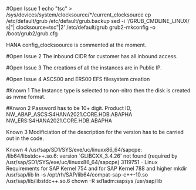 #Open Issue 1
echo "tsc" > /sys/devices/system/clocksource/*/current_clocksource
cp /etc/default/grub /etc/default/grub.backup
sed -i '/GRUB_CMDLINE_LINUX/ s|"| clocksource=tsc"|2' /etc/default/grub
grub2-mkconfig -o /boot/grub2/grub.cfg

HANA config_clocksoource is commented at the moment.

#Open Issue 2
The inbound CIDR for customer has all inbound access.

#Open Issue 3
The creations of all the instances are in Public IP.

#Open Issue 4
ASCS00 and ERS00 EFS filesystem creation

#Known 1
The Instance type is selected to non-nitro then the disk is created as nvme format.

#Knwon 2
Password has to be 10+ digit.
Product ID,
NW_ABAP_ASCS:S4HANA2021.CORE.HDB.ABAPHA
NW_ERS:S4HANA2021.CORE.HDB.ABAPHA

Known 3
Modificiation of the description for the version has to be carried out in the code.

Known 4
/usr/sap/SD1/SYS/exe/uc/linuxx86_64/sapcpe: /lib64/libstdc++.so.6: version `GLIBCXX_3.4.26' not found (required by /usr/sap/SD1/SYS/exe/uc/linuxx86_64/sapcpe)
3119751 - Linux Requirements for SAP Kernel 754 and for SAP Kernel 788 and higher
mkdir /usr/sap/lib
ln -s /opt/rh/SAP/lib64/compat-sap-c++-10.so /usr/sap/lib/libstdc++.so.6
chown -R sd1adm:sapsys /usr/sap/lib




